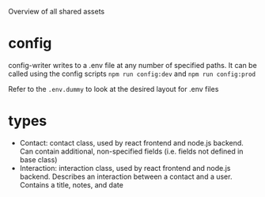 Overview of all shared assets

# config
config-writer writes to a .env file at any number of specified paths. It can be called using the config scripts `npm run config:dev` and `npm run config:prod`

Refer to the `.env.dummy` to look at the desired layout for .env files

# types
- Contact: contact class, used by react frontend and node.js backend. Can contain additional, non-specified fields (i.e. fields not defined in base class) 
- Interaction: interaction class, used by react frontend and node.js backend. Describes an interaction between a contact and a user. Contains a title, notes, and date
